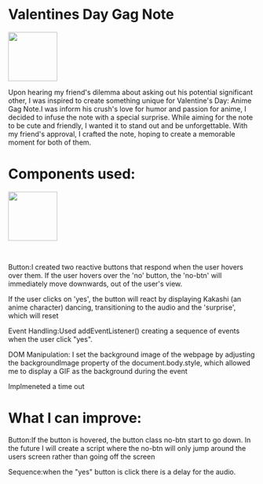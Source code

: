 <h1>Valentines Day Gag Note </h1>
<img src="https://github.com/2bumb/valentines-day/assets/133481864/562b6d2f-1bd0-4d79-82b6-153707c62501" width="100">
            
<br/>
<p>Upon hearing my friend's dilemma about asking out his potential significant other, I was inspired to create something unique for Valentine's Day: Anime Gag Note.I was inform his crush's love for humor and passion for anime, I decided to infuse the note with a special surprise. While aiming for the note to be cute and friendly, I wanted it to stand out and be unforgettable. With my friend's approval, I crafted the note, hoping to create a memorable moment for both of them. 
</p>

<h1>Components used:</h1>

<img src="https://github.com/2bumb/valentines-day/assets/133481864/1b14fc22-1bb5-49cb-a198-e63420ad3c2f"
 width="100">
            
<br/>
<p>Button:I created two reactive buttons that respond when the user hovers over them. If the user hovers over the 'no' button, the 'no-btn' will immediately move downwards, out of the user's view.

If the user clicks on 'yes', the button will react by displaying Kakashi (an anime character) dancing, transitioning to the audio and the 'surprise', which will reset 

Event Handling:Used addEventListener() creating a sequence of events when the user click "yes".

DOM Manipulation: I set the background image of the webpage by adjusting the backgroundImage property of the document.body.style, which allowed me to display a GIF as the background during the event
</p>


<p>Implmeneted a time out</p>

<h1>What I can improve: </h1>

<p>Button:If the button is hovered, the button class no-btn start to go down. In the future I will create a script where the no-btn will only jump around the users screen rather than going off the screen

Sequence:when the "yes" button is click there is a delay for the audio.
</p>
